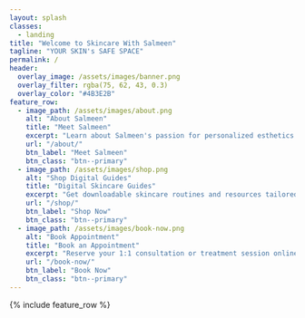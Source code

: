 ```yaml
---
layout: splash
classes:
  - landing
title: "Welcome to Skincare With Salmeen"
tagline: "YOUR SKIN's SAFE SPACE"
permalink: /
header:
  overlay_image: /assets/images/banner.png
  overlay_filter: rgba(75, 62, 43, 0.3)
  overlay_color: "#4B3E2B"
feature_row:
  - image_path: /assets/images/about.png
    alt: "About Salmeen"
    title: "Meet Salmeen"
    excerpt: "Learn about Salmeen's passion for personalized esthetics and skincare education."
    url: "/about/"
    btn_label: "Meet Salmeen"
    btn_class: "btn--primary"
  - image_path: /assets/images/shop.png
    alt: "Shop Digital Guides"
    title: "Digital Skincare Guides"
    excerpt: "Get downloadable skincare routines and resources tailored to your skin."
    url: "/shop/"
    btn_label: "Shop Now"
    btn_class: "btn--primary"
  - image_path: /assets/images/book-now.png
    alt: "Book Appointment"
    title: "Book an Appointment"
    excerpt: "Reserve your 1:1 consultation or treatment session online with secure payment."
    url: "/book-now/"
    btn_label: "Book Now"
    btn_class: "btn--primary"
---
```


{% include feature_row %}
